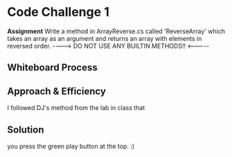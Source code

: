 # Code Challenge 1

**Assignment**
Write a method in ArrayReverse.cs called 'ReverseArray' which takes an array as an argument and returns an array with elements in reversed order.
----> DO NOT USE ANY BUILTIN METHODS!! <-----

## Whiteboard Process
<!-- Embedded whiteboard image -->

## Approach & Efficiency
I followed DJ's method from the lab in class that

## Solution
you press the green play button at the top. :)
